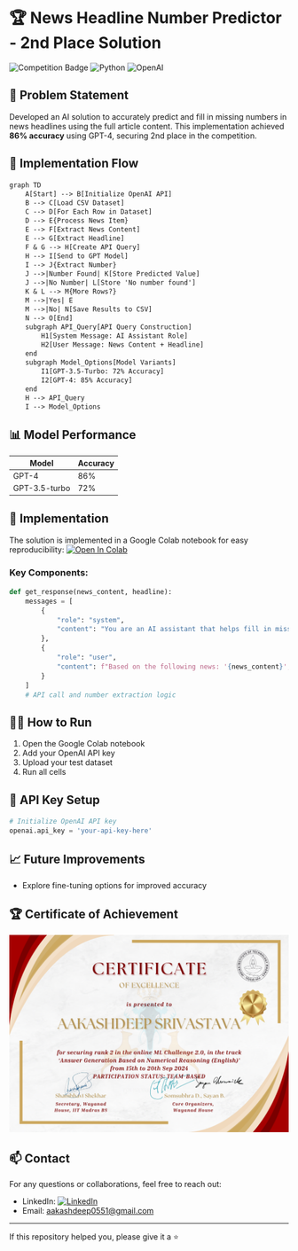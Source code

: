 # 🏆 News Headline Number Predictor - 2nd Place Solution
![Competition Badge](https://img.shields.io/badge/Competition-2nd%20Place-silver)
![Python](https://img.shields.io/badge/Python-3.7%2B-blue)
![OpenAI](https://img.shields.io/badge/OpenAI-GPT--4-brightgreen)
## 🎯 Problem Statement
Developed an AI solution to accurately predict and fill in missing numbers in news headlines using the full article content. This implementation achieved **86% accuracy** using GPT-4, securing 2nd place in the competition.
## 🔄 Implementation Flow
```mermaid
graph TD
    A[Start] --> B[Initialize OpenAI API]
    B --> C[Load CSV Dataset]
    C --> D[For Each Row in Dataset]
    D --> E{Process News Item}
    E --> F[Extract News Content]
    E --> G[Extract Headline]
    F & G --> H[Create API Query]
    H --> I[Send to GPT Model]
    I --> J{Extract Number}
    J -->|Number Found| K[Store Predicted Value]
    J -->|No Number| L[Store 'No number found']
    K & L --> M{More Rows?}
    M -->|Yes| E
    M -->|No| N[Save Results to CSV]
    N --> O[End]
    subgraph API_Query[API Query Construction]
        H1[System Message: AI Assistant Role]
        H2[User Message: News Content + Headline]
    end
    subgraph Model_Options[Model Variants]
        I1[GPT-3.5-Turbo: 72% Accuracy]
        I2[GPT-4: 85% Accuracy]
    end
    H --> API_Query
    I --> Model_Options
```
## 📊 Model Performance
| Model | Accuracy |
|-------|----------|
| GPT-4 | 86% |
| GPT-3.5-turbo | 72% |
## 🔧 Implementation
The solution is implemented in a Google Colab notebook for easy reproducibility:
[![Open In Colab](https://colab.research.google.com/assets/colab-badge.svg)](https://colab.research.google.com/drive/1-inAgUGKYSNKUYx4wbj3xAj6IlGRNN2-?usp=sharing)
### Key Components:
```python
def get_response(news_content, headline):
    messages = [
        {
            "role": "system",
            "content": "You are an AI assistant that helps fill in missing numbers in news headlines based on the content of the news."
        },
        {
            "role": "user",
            "content": f"Based on the following news: '{news_content}', fill in the missing number in this headline: '{headline}'"
        }
    ]
    # API call and number extraction logic
```
## 🏃‍♂️ How to Run
1. Open the Google Colab notebook
2. Add your OpenAI API key
3. Upload your test dataset
4. Run all cells
## 🔑 API Key Setup
```python
# Initialize OpenAI API key
openai.api_key = 'your-api-key-here'
```
## 📈 Future Improvements
- Explore fine-tuning options for improved accuracy
## 🏆 Certificate of Achievement
![Certificate of Excellence](https://github.com/Aakashdeep-Srivastava/Predicting-Missing-News-Headlines/raw/main/Certificate%20of%20Excellence.png)
## 📫 Contact
For any questions or collaborations, feel free to reach out:
- LinkedIn: [![LinkedIn](https://img.shields.io/badge/LinkedIn-Aakashdeep%20Srivastava-blue)](https://www.linkedin.com/in/skydeep1/)
- Email: aakashdeep0551@gmail.com
---
If this repository helped you, please give it a ⭐
